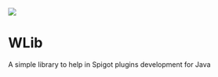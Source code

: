 [![](https://jitpack.io/v/WizardlyBump17/WLib.svg)](https://jitpack.io/#WizardlyBump17/WLib)


# WLib
A simple library to help in Spigot plugins development for Java
